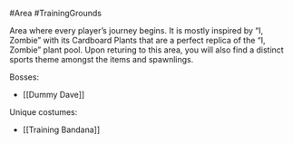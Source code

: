 #Area #TrainingGrounds

Area where every player’s journey begins. It is mostly inspired by “I, Zombie” with its Cardboard Plants that are a perfect replica of the “I, Zombie” plant pool. Upon returing to this area, you will also find a distinct sports theme amongst the items and spawnlings.

Bosses:
- [[Dummy Dave]]

Unique costumes:
- [[Training Bandana]]
